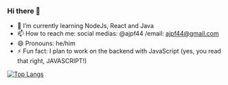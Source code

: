 ### Hi there 👋
<!-- **ajpf44/ajpf44** is a ✨ _special_ ✨ repository because its `README.md` (this file) appears on your GitHub profile.

Here are some ideas to get you started:
- 🔭 I’m currently working on ...
 -->
 
- 🌱 I’m currently learning NodeJs, React and Java
- 📫 How to reach me: social medias: @ajpf44  /email: ajpf44@gmail.com
- 😄 Pronouns: he/him
- ⚡ Fun fact: I plan to work on the backend with JavaScript (yes, you read that right, JAVASCRIPT!)

 [![Top Langs](https://github-readme-stats.vercel.app/api/top-langs/?username=ajpf44&theme=dark)](https://github.com/anuraghazra/github-readme-stats)
